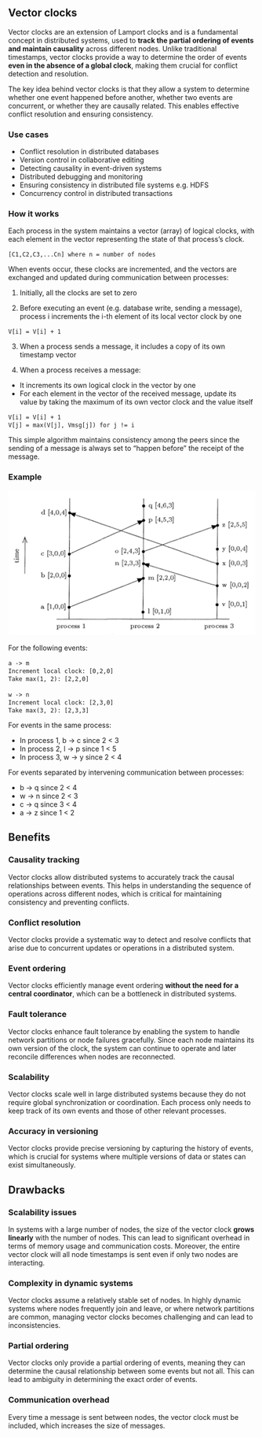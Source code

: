 ## Vector clocks

Vector clocks are an extension of Lamport clocks and is a fundamental concept in distributed systems, used to **track the partial ordering of events and maintain causality** across different nodes. Unlike traditional timestamps, vector clocks provide a way to determine the order of events **even in the absence of a global clock**, making them crucial for conflict detection and resolution.

The key idea behind vector clocks is that they allow a system to determine whether one event happened before another, whether two events are concurrent, or whether they are causally related. This enables effective conflict resolution and ensuring consistency.

### Use cases

- Conflict resolution in distributed databases
- Version control in collaborative editing
- Detecting causality in event-driven systems
- Distributed debugging and monitoring
- Ensuring consistency in distributed file systems e.g. HDFS
- Concurrency control in distributed transactions

### How it works

Each process in the system maintains a vector (array) of logical clocks, with each element in the vector representing the state of that process’s clock.

```
[C1,C2,C3,...Cn] where n = number of nodes
```

When events occur, these clocks are incremented, and the vectors are exchanged and updated during communication between processes:

1. Initially, all the clocks are set to zero

2. Before executing an event (e.g. database write, sending a message), process i increments the i-th element of its local vector clock by one

```
V[i] = V[i] + 1
```

3. When a process sends a message, it includes a copy of its own timestamp vector

4. When a process receives a message:

- It increments its own logical clock in the vector by one
- For each element in the vector of the received message, update its value by taking the maximum of its own vector clock and the value itself

```
V[i] = V[i] + 1
V[j] = max(V[j], Vmsg[j]) for j != i
```

This simple algorithm maintains consistency among the peers since the sending of a message is always set to “happen before” the receipt of the message.

### Example

<img src="../assets/vector-clocks.png">

For the following events:

```
a -> m
Increment local clock: [0,2,0]
Take max(1, 2): [2,2,0]

w -> n
Increment local clock: [2,3,0]
Take max(3, 2): [2,3,3]
```

For events in the same process:

- In process 1, b -> c since 2 < 3
- In process 2, l -> p since 1 < 5
- In process 3, w -> y since 2 < 4

For events separated by intervening communication between processes:

- b -> q since 2 < 4
- w -> n since 2 < 3
- c -> q since 3 < 4
- a -> z since 1 < 2

## Benefits

### Causality tracking

Vector clocks allow distributed systems to accurately track the causal relationships between events. This helps in understanding the sequence of operations across different nodes, which is critical for maintaining consistency and preventing conflicts.

### Conflict resolution

Vector clocks provide a systematic way to detect and resolve conflicts that arise due to concurrent updates or operations in a distributed system.

### Event ordering

Vector clocks efficiently manage event ordering **without the need for a central coordinator**, which can be a bottleneck in distributed systems.

### Fault tolerance

Vector clocks enhance fault tolerance by enabling the system to handle network partitions or node failures gracefully. Since each node maintains its own version of the clock, the system can continue to operate and later reconcile differences when nodes are reconnected.

### Scalability

Vector clocks scale well in large distributed systems because they do not require global synchronization or coordination. Each process only needs to keep track of its own events and those of other relevant processes.

### Accuracy in versioning

Vector clocks provide precise versioning by capturing the history of events, which is crucial for systems where multiple versions of data or states can exist simultaneously.

## Drawbacks

### Scalability issues

In systems with a large number of nodes, the size of the vector clock **grows linearly** with the number of nodes. This can lead to significant overhead in terms of memory usage and communication costs. Moreover, the entire vector clock will all node timestamps is sent even if only two nodes are interacting.

### Complexity in dynamic systems

Vector clocks assume a relatively stable set of nodes. In highly dynamic systems where nodes frequently join and leave, or where network partitions are common, managing vector clocks becomes challenging and can lead to inconsistencies.

### Partial ordering

Vector clocks only provide a partial ordering of events, meaning they can determine the causal relationship between some events but not all. This can lead to ambiguity in determining the exact order of events.

### Communication overhead

Every time a message is sent between nodes, the vector clock must be included, which increases the size of messages.
